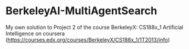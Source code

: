 # BerkeleyAI-MultiAgentSearch
My own solution to Project 2 of the course BerkeleyX: CS188x_1 Artificial Intelligence on coursera (https://courses.edx.org/courses/BerkeleyX/CS188x_1/1T2013/info)
